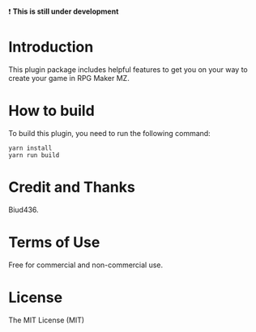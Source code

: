 :exclamation: **This is still under development**

# Introduction

This plugin package includes helpful features to get you on your way to create your game in RPG Maker MZ.

# How to build

To build this plugin, you need to run the following command:

```
yarn install
yarn run build
```

# Credit and Thanks

Biud436.

# Terms of Use

Free for commercial and non-commercial use.

# License

The MIT License (MIT)
